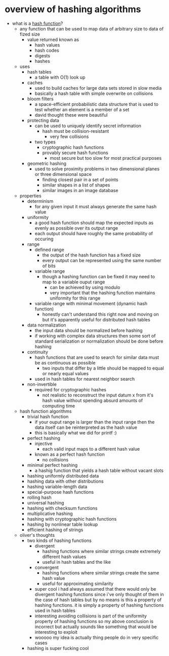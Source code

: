 # overview of hashing algorithms

* what is a [hash function](https://en.wikipedia.org/wiki/Hash_function)?
	* any function that can be used to map data of arbitrary size to data of fized size
		* value returned known as
			* hash values
			* hash codes
			* digests
			* hashes
	* uses
		* hash tables
			* a table with O(1) look up
		* caches
			* used to build caches for large data sets stored in slow media
			* basically a hash table with simple overwrite on collisions
		* bloom filters
			* a space-efficient probabilistic data structure that is used to test whether an element is a member of a set
			* david thought these were beautiful
		* protecting data
			* can be used to uniquely identify secret information
				* hash must be collision-resistant
					* very few collisions
			* two types
				* cryptographic hash functions
				* provably secure hash functions
					* most secure but too slow for most practical purposes
		* geometric hashing
			* used to solve proximity problems in two dimensional planes or three dimensional space
				* finding closest pair in a set of points
				* similar shapes in a list of shapes
				* similar images in an image database
	* properties
		* determinism
			* for any given input it must always generate the same hash value
		* uniformity
			* a good hash function should map the expected inputs as evenly as possible over its output range
			* each output should have roughly the same probability of occuring 
		* range
			* defined range
				* the output of the hash function has a fixed size 
				* every output can be represented using the same number of bits
			* variable range
				* though a hashing function can be fixed it may need to map to a variable ouput range
					* can be achieved by using modulo 
					* very important that the hashing function maintains uniformity for this range
			* variable range with minimal movement (dynamic hash function)
				* honestly can't understand this right now and moving on but it's apparently useful for distributed hash tables
		* data normalization
			* the input data should be normalized before hashing
			* if working with complex data structures then some sort of standard serialization or normalization should be done before hashing
		* continuity
			* hash functions that are used to search for similar data must be as continuous as possible
				* two inputs that differ by a little should be mapped to equal or nearly equal values
			* used in hash tables for nearest neighbor search
		* non-invertible
			* required for cryptographic hashes
				* not realistic to reconstruct the input datum x from it's hash value without spending absurd amounts of computing time
	* hash function algorithms
		* trivial hash function
			* if your ouput range is larger than the input range then the data itself can be reinterpreted as the hash value
			* this is basically what we did for printf :)
		* perfect hashing
			* injective 
				* each valid input maps to a different hash value
			* known as a perfect hash function
				* no collisions
		* minimal perfect hashing
			* a hashig function that yields a hash table without vacant slots
		* hashing uniformly distributed data
		* hashing data with other distributions
		* hashing variable-length data
		* special-purpose hash functions
		* rolling hash
		* universal hashing
		* hashing with checksum functions
		* multiplicative hashing
		* hashing with cryptographic hash functions
		* hashing by nonlinear table lookup
		* efficient hashing of strings
	* oliver's thoughts
		* two kinds of hashing functions
			* divergent
				* hashing functions where similar strings create extremely different hash values
				* useful in hash tables and the like
			* convergent
				* hashing functions where similar strings create the same hash value
				* useful for approximating similarity
			* super cool i had always assumed that there would only be divergent hashing functions since i've only thought of them in the case of hash tables but by no means is this a property of hashing functions. it is simply a property of hashing functions used in hash tables
			* interesting avoiding collisions is part of the uniformity property of hashing functions so my above conclusion is incorrect but actually sounds like something that would be interesting to exploit
			* wooooo my idea is actually thing people do in very specific cases
		* hashing is super fucking cool